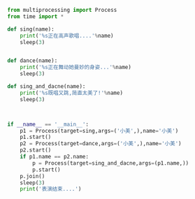 
<BlogInfo id="514" title="6.多个子进程" author="白日梦想猿" pv=0 read_times=0 pre_cost_time="0分28秒" category="并发编程" tag_list="['并发编程']" create_time="2020.04.28 14:07:10" update_time="2020.04.28 14:48:35" />

```python
from multiprocessing import Process
from time import *

def sing(name):
    print('%s正在高声歌唱....'%name)
    sleep(3)


def dance(name):
    print('%s正在舞动她曼妙的身姿...'%name)
    sleep(3)

def sing_and_dacne(name):
    print('%s既唱又跳,简直太美了!'%name)
    sleep(3)



if __name__ == '__main__':
    p1 = Process(target=sing,args=('小美',),name='小美')
    p1.start()
    p2 = Process(target=dance,args=('小美',),name='小美')
    p2.start()
    if p1.name == p2.name:
        p = Process(target=sing_and_dacne,args=(p1.name,))
        p.start()
    p.join()
    sleep(3)
    print('表演结束....')
```
